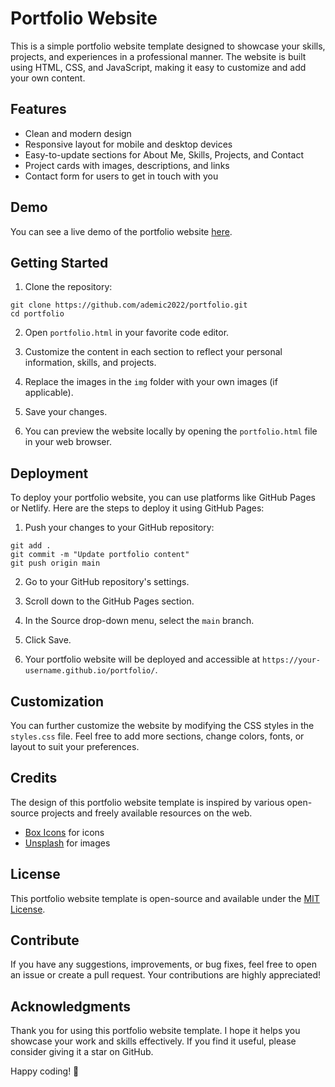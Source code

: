 # Portfolio Website

This is a simple portfolio website template designed to showcase your skills, projects, and experiences in a professional manner. The website is built using HTML, CSS, and JavaScript, making it easy to customize and add your own content.

## Features

- Clean and modern design
- Responsive layout for mobile and desktop devices
- Easy-to-update sections for About Me, Skills, Projects, and Contact
- Project cards with images, descriptions, and links
- Contact form for users to get in touch with you

## Demo

You can see a live demo of the portfolio website [here](https://ademic.rf.gd).

## Getting Started

1. Clone the repository:

```
git clone https://github.com/ademic2022/portfolio.git
cd portfolio
```

2. Open `portfolio.html` in your favorite code editor.

3. Customize the content in each section to reflect your personal information, skills, and projects.

4. Replace the images in the `img` folder with your own images (if applicable).

5. Save your changes.

6. You can preview the website locally by opening the `portfolio.html` file in your web browser.

## Deployment

To deploy your portfolio website, you can use platforms like GitHub Pages or Netlify. Here are the steps to deploy it using GitHub Pages:

1. Push your changes to your GitHub repository:

```
git add .
git commit -m "Update portfolio content"
git push origin main
```

2. Go to your GitHub repository's settings.

3. Scroll down to the GitHub Pages section.

4. In the Source drop-down menu, select the `main` branch.

5. Click Save.

6. Your portfolio website will be deployed and accessible at `https://your-username.github.io/portfolio/`.

## Customization

You can further customize the website by modifying the CSS styles in the `styles.css` file. Feel free to add more sections, change colors, fonts, or layout to suit your preferences.

## Credits

The design of this portfolio website template is inspired by various open-source projects and freely available resources on the web.

- [Box Icons](https://unpkg.com/boxicons@2.1.4/css/boxicons.min.css) for icons
- [Unsplash](https://unsplash.com/) for images

## License

This portfolio website template is open-source and available under the [MIT License](LICENSE).

## Contribute

If you have any suggestions, improvements, or bug fixes, feel free to open an issue or create a pull request. Your contributions are highly appreciated!

## Acknowledgments

Thank you for using this portfolio website template. I hope it helps you showcase your work and skills effectively. If you find it useful, please consider giving it a star on GitHub.

Happy coding! 🚀
